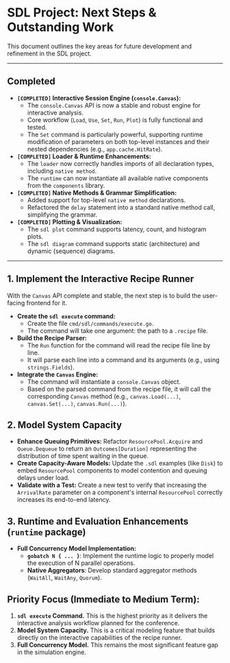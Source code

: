 # SDL Project: Next Steps & Outstanding Work

This document outlines the key areas for future development and refinement in the SDL project.

---
## Completed

*   **`[COMPLETED]` Interactive Session Engine (`console.Canvas`):**
    *   The `console.Canvas` API is now a stable and robust engine for interactive analysis.
    *   Core workflow (`Load`, `Use`, `Set`, `Run`, `Plot`) is fully functional and tested.
    *   The `Set` command is particularly powerful, supporting runtime modification of parameters on both top-level instances and their nested dependencies (e.g., `app.cache.HitRate`).
*   **`[COMPLETED]` Loader & Runtime Enhancements:**
    *   The `loader` now correctly handles imports of all declaration types, including `native method`.
    *   The `runtime` can now instantiate all available native components from the `components` library.
*   **`[COMPLETED]` Native Methods & Grammar Simplification:**
    *   Added support for top-level `native method` declarations.
    *   Refactored the `delay` statement into a standard native method call, simplifying the grammar.
*   **`[COMPLETED]` Plotting & Visualization:**
    *   The `sdl plot` command supports latency, count, and histogram plots.
    *   The `sdl diagram` command supports static (architecture) and dynamic (sequence) diagrams.

---
## 1. Implement the Interactive Recipe Runner

With the `Canvas` API complete and stable, the next step is to build the user-facing frontend for it.

*   **Create the `sdl execute` command:**
    *   Create the file `cmd/sdl/commands/execute.go`.
    *   The command will take one argument: the path to a `.recipe` file.
*   **Build the Recipe Parser:**
    *   The `Run` function for the command will read the recipe file line by line.
    *   It will parse each line into a command and its arguments (e.g., using `strings.Fields`).
*   **Integrate the `Canvas` Engine:**
    *   The command will instantiate a `console.Canvas` object.
    *   Based on the parsed command from the recipe file, it will call the corresponding `Canvas` method (e.g., `canvas.Load(...)`, `canvas.Set(...)`, `canvas.Run(...)`).

## 2. Model System Capacity

*   **Enhance Queuing Primitives:** Refactor `ResourcePool.Acquire` and `Queue.Dequeue` to return an `Outcomes[Duration]` representing the distribution of time spent waiting in the queue.
*   **Create Capacity-Aware Models:** Update the `.sdl` examples (like `Disk`) to embed `ResourcePool` components to model contention and queuing delays under load.
*   **Validate with a Test:** Create a new test to verify that increasing the `ArrivalRate` parameter on a component's internal `ResourcePool` correctly increases its end-to-end latency.

## 3. Runtime and Evaluation Enhancements (`runtime` package)

*   **Full Concurrency Model Implementation:**
    *   **`gobatch N { ... }`**: Implement the runtime logic to properly model the execution of N parallel operations.
    *   **Native Aggregators**: Develop standard aggregator methods (`WaitAll`, `WaitAny`, `Quorum`).

## Priority Focus (Immediate to Medium Term):

1.  **`sdl execute` Command.** This is the highest priority as it delivers the interactive analysis workflow planned for the conference.
2.  **Model System Capacity.** This is a critical modeling feature that builds directly on the interactive capabilities of the recipe runner.
3.  **Full Concurrency Model.** This remains the most significant feature gap in the simulation engine.
